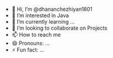 - 👋 Hi, I’m @dhananchezhiyan1801
- 👀 I’m interested in Java
- 🌱 I’m currently learning ...
- 💞️ I’m looking to collaborate on Projects
- 📫 How to reach me 
- 😄 Pronouns: ...
- ⚡ Fun fact: ...

<!---
dhananchezhiyan1801/dhananchezhiyan1801 is a ✨ special ✨ repository because its `README.md` (this file) appears on your GitHub profile.
You can click the Preview link to take a look at your changes.
--->

